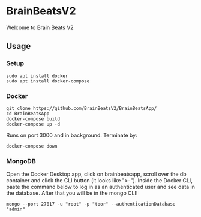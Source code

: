 # BrainBeatsV2
Welcome to Brain Beats V2

## Usage

### Setup
```
sudo apt install docker
sudo apt install docker-compose
```

### Docker
```
git clone https://github.com/BrainBeatsV2/BrainBeatsApp/
cd BrainBeatsApp
docker-compose build
docker-compose up -d
```
Runs on port 3000 and in background. 
Terminate by:
```
docker-compose down
```


### MongoDB

Open the Docker Desktop app, click on brainbeatsapp, scroll over the db container and click the CLI button (it looks like ">-"). Inside the Docker CLI, paste the command below to log in as an authenticated user and see data in the database. After that you will be in the mongo CLI!
```
mongo --port 27017 -u "root" -p "toor" --authenticationDatabase "admin"
```
